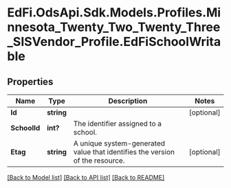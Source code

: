 # EdFi.OdsApi.Sdk.Models.Profiles.Minnesota_Twenty_Two_Twenty_Three_SISVendor_Profile.EdFiSchoolWritable
## Properties

Name | Type | Description | Notes
------------ | ------------- | ------------- | -------------
**Id** | **string** |  | [optional] 
**SchoolId** | **int?** | The identifier assigned to a school. | 
**Etag** | **string** | A unique system-generated value that identifies the version of the resource. | [optional] 

[[Back to Model list]](../README.md#documentation-for-models) [[Back to API list]](../README.md#documentation-for-api-endpoints) [[Back to README]](../README.md)

